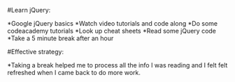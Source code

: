 #Learn jQuery:

*Google jQuery basics
*Watch video tutorials and code along
*Do some codeacademy tutorials
*Look up cheat sheets
*Read some jQuery code
*Take a 5 minute break after an hour

#Effective strategy:

*Taking a break helped me to process all the info I was reading and I felt felt refreshed when I came back to do more work.